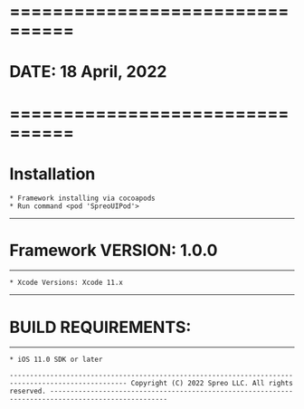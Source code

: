 
# ================================ #
#  DATE: 18 April, 2022   
# ================================ #

# Installation
	* Framework installing via cocoapods
    * Run command <pod 'SpreoUIPod'>

---------------------------------------------------------------------------------------------------------
# Framework VERSION: 1.0.0
____________________________________

    * Xcode Versions: Xcode 11.x

---------------------------------------------------------------------------------------------------------
# BUILD REQUIREMENTS:
____________________________________

    * iOS 11.0 SDK or later

`---------------------------------------------------------------------------------------------------
    Copyright (C) 2022 Spreo LLC. All rights reserved.
 ---------------------------------------------------------------------------------------------------`
